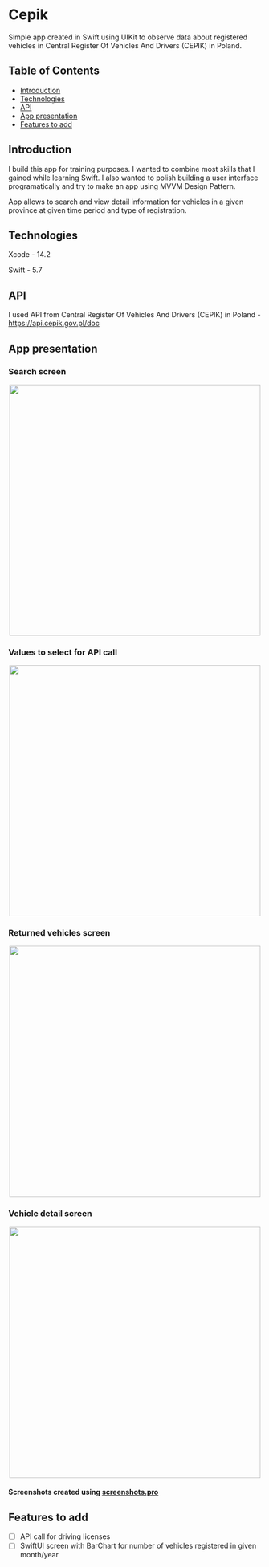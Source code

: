 # Cepik
  Simple app created in Swift using UIKit to observe data about registered vehicles in Central Register Of Vehicles And Drivers (CEPIK) in Poland.

## Table of Contents
  * [Introduction](#introduction)
  * [Technologies](#technologies)
  * [API](#api)
  * [App presentation](#app-presentation)
  * [Features to add](#features-to-add)

## Introduction
  I build this app for training purposes. I wanted to combine most skills that I gained while learning Swift. I also wanted to polish building a user interface programatically and try to make an app using MVVM Design Pattern.
  
  App allows to search and view detail information for vehicles in a given province at given time period and type of registration.

## Technologies
  Xcode - 14.2

  Swift - 5.7

## API
  I used API from Central Register Of Vehicles And Drivers (CEPIK) in Poland - https://api.cepik.gov.pl/doc

## App presentation

### Search screen
  <p align="center">
    <img src="https://user-images.githubusercontent.com/58117854/221962496-b9955daa-3ab6-4969-8193-60cc2f26c1e2.jpg" height="500" />
  </p>
  
### Values to select for API call
  <p align="center">
    <img src="https://user-images.githubusercontent.com/58117854/221963452-ac90a263-8ddf-463c-98b3-56b09864295b.jpg" height="500" />
  </p>
  
### Returned vehicles screen
  <p align="center">
    <img src="https://user-images.githubusercontent.com/58117854/221963885-e9f7753e-7ca8-4a84-9081-93dc12fdfd46.jpg" height="500" />
  </p>
  
### Vehicle detail screen
  <p align="center">
    <img src="https://user-images.githubusercontent.com/58117854/221963951-60e18d10-e428-45e7-a74d-d34d03317453.png" height="500" />
  </p>
  
  #### Screenshots created using [screenshots.pro](*screenshots.pro)
  
 ## Features to add
 - [ ] API call for driving licenses
 - [ ] SwiftUI screen with BarChart for number of vehicles registered in given month/year
